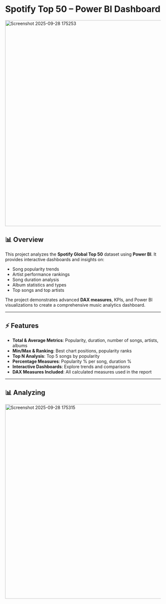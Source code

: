 # Spotify Top 50 – Power BI Dashboard

<img width="1264" height="665" alt="Screenshot 2025-09-28 175253" src="https://github.com/user-attachments/assets/3e55bab6-b1c6-4614-89a4-756c575be7e0" />




## 📊 Overview
This project analyzes the **Spotify Global Top 50** dataset using **Power BI**. It provides interactive dashboards and insights on:

- Song popularity trends
- Artist performance rankings
- Song duration analysis
- Album statistics and types
- Top songs and top artists

The project demonstrates advanced **DAX measures**, KPIs, and Power BI visualizations to create a comprehensive music analytics dashboard.

---

## ⚡ Features
- **Total & Average Metrics**: Popularity, duration, number of songs, artists, albums
- **Min/Max & Ranking**: Best chart positions, popularity ranks
- **Top N Analysis**: Top 5 songs by popularity
- **Percentage Measures**: Popularity % per song, duration %
- **Interactive Dashboards**: Explore trends and comparisons
- **DAX Measures Included**: All calculated measures used in the report

---

##  📊 Analyzing
<img width="1133" height="628" alt="Screenshot 2025-09-28 175315" src="https://github.com/user-attachments/assets/1fd3da77-f206-4b74-af3c-bf52961aabb9" />
